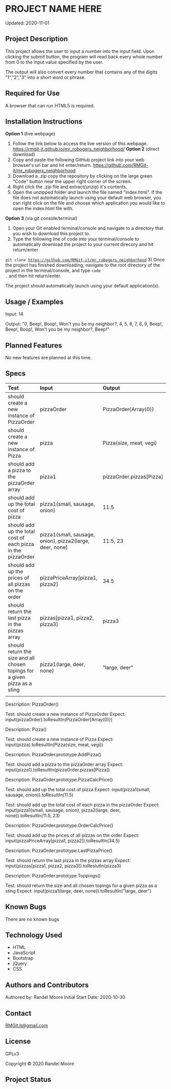 # **PROJECT NAME HERE**
Updated: 2020-11-01
## **Project Description**
This project allows the user to input a number into the input field.  Upon clicking the submit button, the program will read back every whole number from 0 to the input value specified by the user.

The output will also convert every number that contains any of the digits "1","2","3" into a short word or phrase.
## **Required for Use**
A browser that can run HTML5 is required.
## **Installation Instructions**
**Option 1** (live webpage)
1) Follow the link below to access the live version of this webpage.
https://rmgit-it.github.io/mr_robogers_neighborhood/
**Option 2** (direct download)
1) Copy and paste the following GitHub project link into your web browser's url bar and hit enter/return. https://github.com/RMGit-it/mr_robogers_neighborhood
2) Download a .zip copy the repository by clicking on the large green "Code" button near the upper right corner of the screen.
3) Right click the .zip file and extract(unzip) it's contents.
4) Open the unzipped folder and launch the file named "index.html".  If the file does not automatically launch using your default web browser, you can right click on the file and choose which application you would like to open the index.html file with.

**Option 3** (via git console/terminal)
1) Open your Git enabled terminal/console and navigate to a directory that you wish to download this project to.
2) Type the following line of code into your terminal/console to automatically download the project to your current direcory and hit return/enter

<code>git clone https://github.com/RMGit-it/mr_robogers_neighborhood</code>
3) Once the project has finished downloading, navigate to the root directory of the project in the terminal/console, and type <code>code .</code> and then hit return/enter.

The project should automatically launch using your default application(s).
## **Usage / Examples**
Input: 14

Output: "0, Beep!, Boop!, Won't you be my neighbor?, 4, 5, 6, 7, 8, 9, Beep!, Beep!, Boop!, Won't you be my neighbor?, Beep!"
## **Planned Features**
No new features are planned at this time.
## **Specs**
| Test | Input | Output |
| :-- | :--| :-- |
| should create a new instance of PizzaOrder | pizzaOrder | PizzaOrder{Array(0)} |
| should create a new instance of Pizza | pizza | Pizza(size, meat, vegi) |
| should add a pizza to the pizzaOrder array | pizza1 | pizzaOrder.pizzas[Pizza] |
| should add up the total cost of pizza| pizza1(small, sausage, onion) | 11.5 |
| should add up the total cost of each pizza in the pizzaOrder | pizza1(small, sausage, onion), pizza2(large, deer, none)| 11.5, 23 |
| should add up the prices of all pizzas on the order | pizzaPriceArray[pizza1, pizza2] | 34.5 |
| should return the last pizza in the pizzas array | pizzas[pizza1, pizza2, pizza3] | pizza3 |
| should return the size and all chosen topings for a given pizza as a sting | pizza1(large, deer, none) | "large, deer" |
| | | |

Description: PizzaOrder()

Test: should create a new instance of PizzaOrder
Expect: input(pizzaOrder).toResultIn(PizzaOrder{Array(0)})


Description: Pizza()

Test: should create a new instance of Pizza
Expect: input(pizza).toResultIn(Pizza(size, meat, vegi))


Description: PizzaOrder.prototype.AddPizza()

Test: should add a pizza to the pizzaOrder array
Expect: input(pizza1).toResultIn(pizzaOrder.pizzas[Pizza])


Description: PizzaOrder.prototype.PizzaCalcPrice()

Test: should add up the total cost of pizza
Expect: input(pizza1(small, sausage, onion)).toResultIn(11.5)

Test: should add up the total cost of each pizza in the pizzaOrder
Expect: input(pizza1(small, sausage, onion), pizza2(large, deer, none)).toResultIn(11.5, 23)


Description: PizzaOrder.prototype.OrderCalcPrice()

Test: should add up the prices of all pizzas on the order
Expect: input(pizzaPriceArray[pizza1, pizza2]).toResultIn(34.5)


Description: PizzaOrder.prototype.LastPizzaPrice()

Test: should return the last pizza in the pizzas array
Expect: input(pizzas[pizza1, pizza2, pizza3]).toReslutIn(pizza3)


Description: PizzaOrder.prototype.Toppings()

Test: should return the size and all chosen topings for a given pizza as a sting
Expect: input(pizza1(large, deer, none)).toResultIn("large, deer")

## **Known Bugs**
There are no known bugs
## **Technology Used**
* HTML
* JavaScript
* Bootstrap
* jQuery
* CSS
## **Authors and Contributors**
Authored by: Randel Moore
Initial Start Date: 2020-10-30
## **Contact**
RMGit.it@gmail.com
## **License**

GPLv3

Copyright © 2020 Randel Moore

## **Project Status**
